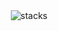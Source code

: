 <section align="center">
<!-- <ul>  
<li align="center">    -->
<img  src="https://media.giphy.com/media/6mXv9IUsMPFAawwftC/giphy.gif" alt="stacks"/>
<!-- </li>
</ul> -->
</section>

